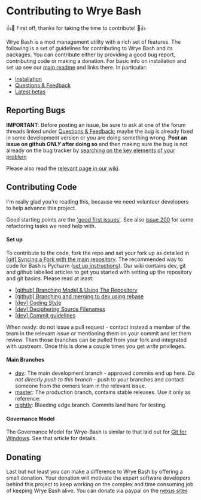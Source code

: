 # Contributing to Wrye Bash

:+1::tada: First off, thanks for taking the time to contribute! :tada::+1:

Wrye Bash is a mod management utility with a rich set of features. The following
is a set of guidelines for contributing to Wrye Bash and its packages.
You can contribute either by providing a good bug report, contributing code or
making a donation.
For basic info on installation and set up see our
[main readme](https://github.com/wrye-bash/wrye-bash) and links there.
In particular:

- [Installation](https://github.com/wrye-bash/wrye-bash#installation)
- [Questions & Feedback](https://github.com/wrye-bash/wrye-bash#questions--feedback-)
- [Latest betas](https://github.com/wrye-bash/wrye-bash#latest-betas)

## Reporting Bugs

**IMPORTANT**:
Before posting an issue, be sure to ask at one of the forum threads linked under
[Questions & Feedback](https://github.com/wrye-bash/wrye-bash#questions--feedback-);
maybe the bug is already fixed in some development version or you are doing
something wrong. **Post an issue on github *ONLY* after doing so**
and then making sure the bug is not already on the bug tracker by [searching on
the key elements of your problem](https://help.github.com/articles/searching-issues/)

Please also read the [relevant page in our wiki](https://github.com/wrye-bash/wrye-bash/wiki/[github]-Reporting-a-bug#the-bashbugdumplog).

## Contributing Code

I'm really glad you're reading this, because we need volunteer developers to
help advance this project.

Good starting points are the ['good first issues'](https://github.com/wrye-bash/wrye-bash/issues?q=sort%3Aupdated-desc+is%3Aopen+label%3AM-good-first-issue).
See also [issue 200](https://github.com/wrye-bash/wrye-bash/issues/200) for
some refactoring tasks we need help with.

#### Set up

To contribute to the code, fork the repo and set your fork up as detailed in
[[git] Syncing a Fork with the main repository](https://github.com/wrye-bash/wrye-bash/wiki/%5Bgit%5D-Syncing-a-Fork-with-the-main-repository).
The recommended way to code for Bash is Pycharm
([set up instructions](https://github.com/wrye-bash/wrye-bash/wiki/%5Bdev%5D-Set-up-Pycharm-for-wrye-bash)).
Our wiki contains dev, git and github labelled articles to get you started with
setting up the repository and git basics. Please read at least:

* [[github] Branching Model & Using The Repository](https://github.com/wrye-bash/wrye-bash/wiki/%5Bgithub%5D-Branching-Model-&-Using-The-Repository)
* [[github] Branching and merging to dev using rebase](https://github.com/wrye-bash/wrye-bash/wiki/%5Bgithub%5D-Branching-and-merging-to-dev-using-rebase)
* [[dev] Coding Style](https://github.com/wrye-bash/wrye-bash/wiki/%5Bdev%5D-Coding-Style)
* [[dev] Deciphering Source Filenames](https://github.com/wrye-bash/wrye-bash/wiki/%5Bdev%5D-Deciphering-Source-Filenames)
* [[dev] Commit guidelines](https://github.com/wrye-bash/wrye-bash/wiki/%5Bdev%5D-Commit-guidelines)

When ready: do not issue a pull request - contact instead a member of the team
in the relevant issue or mentioning them on your commit and let them review.
Then those branches can be pulled from your fork and integrated with upstream.
Once this is done a couple times you get *write* privileges.

#### Main Branches

* [dev](https://github.com/wrye-bash/wrye-bash/tree/dev): The main development
branch - approved commits end up here. *Do not directly push to this branch* -
push to your branches and contact someone from the owners team in the relevant
issue.
* [master](https://github.com/wrye-bash/wrye-bash/tree/master): The production
branch, contains stable releases. Use it only as reference.
* [nightly](https://github.com/wrye-bash/wrye-bash/tree/nightly):
Bleeding edge branch. Commits land here for testing.

#### Governance Model

The Governance Model for Wrye-Bash is similar to that laid out for
[Git for Windows](https://git-for-windows.github.io/governance-model.html).
See that article for details.

## Donating

Last but not least you can make a difference to Wrye Bash by offering a small donation.
Your donation will motivate the expert software developers behind this project to keep
working on the complex and time consuming job of keeping Wrye Bash alive. You can
donate via paypal on the
[nexus sites](https://www.nexusmods.com/skyrimspecialedition/users/donate/?mode=straight&id=482689)

